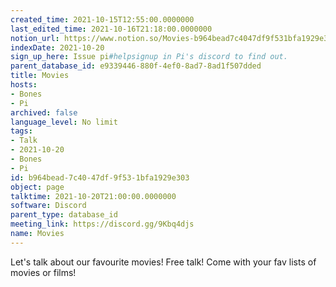 ```yaml
---
created_time: 2021-10-15T12:55:00.0000000
last_edited_time: 2021-10-16T21:18:00.0000000
notion_url: https://www.notion.so/Movies-b964bead7c4047df9f531bfa1929e303
indexDate: 2021-10-20
sign_up_here: Issue pi#helpsignup in Pi's discord to find out.
parent_database_id: e9339446-880f-4ef0-8ad7-8ad1f507dded
title: Movies
hosts:
- Bones
- Pi
archived: false
language_level: No limit
tags:
- Talk
- 2021-10-20
- Bones
- Pi
id: b964bead-7c40-47df-9f53-1bfa1929e303
object: page
talktime: 2021-10-20T21:00:00.0000000
software: Discord
parent_type: database_id
meeting_link: https://discord.gg/9Kbq4djs
name: Movies
---
```


Let's talk about our favourite movies!
Free talk! Come with your fav lists of movies or films!


